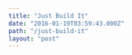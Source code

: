 ```yaml
---
title: "Just Build It"
date: "2016-01-19T03:59:43.000Z"
path: "/just-build-it"
layout: "post"
---
```

